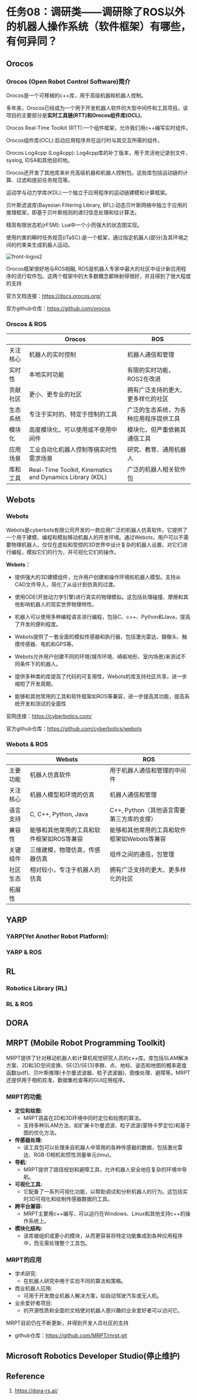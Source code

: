 # 任务08：调研类——调研除了ROS以外的机器人操作系统（软件框架）有哪些，有何异同？

## **Orocos**

### Orocos  (Open Robot Control Software)简介

Orocos是一个可移植的c++库，用于高级机器和机器人控制。

多年来，Orocos已经成为一个用于开发机器人软件的大型中间件和工具项目。该项目的主要部分是**实时工具链(RTT)和Orocos组件库(OCL)**。


Orocos Real-Time Toolkit (RTT):一个组件框架，允许我们用c++编写实时组件。


Orocos组件库(OCL):启动应用程序并在运行时与其交互所需的组件。

Orocos Log4cpp (Log4cpp): Log4cpp库的补丁版本，用于灵活地记录到文件，syslog, IDSA和其他目的地。

Orocos还开发了其他库来补充高级机器和机器人控制包。这些库包括运动链的计算、过滤和提前任务规范等。


运动学与动力学库(KDL):一个独立于应用程序的运动链建模和计算框架。


贝叶斯滤波库(Bayesian Filtering Library, BFL):动态贝叶斯网络中独立于应用的推理框架，即基于贝叶斯规则的递归信息处理和估计算法。


精简有限状态机(rFSM): Lua中一个小而强大的状态图实现。


使用约束的瞬时任务规范(iTaSC):是一个框架，通过指定机器人(部分)及其环境之间的约束来生成机器人运动。

![front-logos2](./pics/front-logos2.png)

Orocos框架很好地与ROS相融, ROS是机器人专家中最大的社区中设计新应用程序的流行软件包。这两个框架中的大多数概念都映射得很好，并且得到了很大程度的支持

官方文档连接：https://docs.orocos.org/

官方github仓库：https://github.com/orocos

### Orocos & ROS

|          | Orocos                                                   | ROS                                    |
| -------- | -------------------------------------------------------- | -------------------------------------- |
| 关注核心 | 机器人的实时控制                                         | 机器人通信和管理                       |
| 实时性   | 本地实时功能                                             | 有限的实时功能，ROS2在改进             |
| 贡献社区 | 更小、更专业的社区                                       | 拥有广泛支持的更大、更多样化的社区     |
| 生态系统 | 专注于实时的、特定于控制的工具                           | 广泛的生态系统，为各种应用程序提供工具 |
| 模块化   | 高度模块化，可以使用或不使用中间件                       | 模块化，但严重依赖其通信工具           |
| 应用场景 | 工业自动化机器人控制等搞实时性需求场景                   | 研究、教育、通用机器人                 |
| 库和工具 | Real-Time Toolkit, Kinematics and Dynamics Library (KDL) | 广泛的机器人相关软件包                 |



## Webots

### Webots

Webots是cyberbots有限公司开发的一款应用广泛的机器人仿真软件。它提供了一个用于建模、编程和模拟移动机器人的开发环境。通过Webots，用户可以不需要物理机器人，仅仅在虚拟和受控的3D世界中设计复杂的机器人设置，对它们进行编程，模拟它们的行为，并可视化它们的操作。

**Webots：**

- 提供强大的3D建模组件，允许用户创建和操作环境和机器人模型。支持从CAD文件导入，简化了从设计到仿真的过渡。

- 使用ODE(开放动力学引擎)进行真实的物理模拟。这包括处理碰撞、摩擦和其他影响机器人的现实世界物理特性。

- 机器人可以使用多种编程语言进行编程，包括C、c++、Python和Java，提高了开发的便利程度。

- Webots提供了一套全面的模拟传感器和执行器，包括激光雷达、摄像头、触摸传感器、电机和GPS等。

- Webots允许用户创建不同的环境(城市环境、崎岖地形、室内场景)来测试不同条件下的机器人。

- 提供多种类的库提高了代码的可复用性，Webots的库支持社区共享，进一步缩短了开发周期。

- 能够和其他常用的工具和软件框架如ROS等兼容，进一步提高其功能，提高系统开发和测试的全面性

官网连接：https://cyberbotics.com/

官方github仓库：https://github.com/cyberbotics/webots

### Webots & ROS

|          | Webots                                    | ROS                                          |
| -------- | ----------------------------------------- | -------------------------------------------- |
| 主要功能 | 机器人仿真软件                            | 用于机器人通信和管理的中间件                 |
| 关注核心 | 机器人模型和环境的仿真                    | 机器人通信和管理                             |
| 语言支持 | C, C++, Python, Java                      | C++, Python（其他语言需要第三方库的支撑）    |
| 兼容性   | 能够和其他常用的工具和软件框架如ROS等兼容 | 能够和其他常用的工具和软件框架如Webots等兼容 |
| 关键组件 | 三维建模，物理仿真，传感器仿真            | 组件之间的通信，包管理                       |
| 社区生态 | 相对较小，专注于机器人的仿真              | 拥有广泛支持的更大、更多样化的社区           |
| 拓展性   |                                           |                                              |



## YARP 

### **YARP(Yet Another Robot Platform)**:



### YARP & ROS



## RL

### Robotics Library (RL)

### RL & ROS



## DORA



## MRPT (Mobile Robot Programming Toolkit)

MRPT提供了针对移动机器人和计算机视觉研究人员的c++库。库包括SLAM解决方案、2D和3D空间变换、SE(2)/SE(3)李群、点、地标、姿态和地图的概率密度函数(pdf)、贝叶斯推理(卡尔曼滤波器、粒子滤波器)、图像处理、避障等。MRPT还提供用于相机校准，数据集检查等的GUI应用程序。

### **MRPT的功能**

- **定位和绘图:**
  - MRPT涵盖在2D和3D环境中同时定位和绘图的算法。
  - 支持多种SLAM方法，如扩展卡尔曼滤波、粒子滤波(蒙特卡罗定位)和基于图的优化方法。
- **传感器处理:**
  - 该工具包可以处理来自机器人中常用的各种传感器的数据，包括激光雷达、RGB-D相机和惯性测量单元(imu)。
- **导航:**
  - MRPT提供了路径规划和避障工具，允许机器人安全地在复杂的环境中导航。
- **可视化工具:**
  - 它配备了一系列可视化功能，以帮助调试和分析机器人的行为。这包括实时3D可视化和绘制传感器数据的工具。
- **跨平台兼容:**
  - MRPT主要用c++编写，可以运行在Windows、Linux和其他支持c++的操作系统上。
- **模块化结构:**
  - 该库被组织成更小的模块，从而更容易将特定功能集成到各种应用程序中，而无需处理整个工具包。

### MRPT的应用

- 学术研究:
  - 在机器人研究中用于实验不同的算法和策略。
- 商业机器人应用:
  - 可用于开发商业机器人解决方案，如自动驾驶汽车或无人机。
- 业余爱好者项目:
  - 的开源性质和全面的文档使对机器人感兴趣的业余爱好者可以访问它。



MRPT目前仍在不断更新，并得到开发人员社区的支持

- github仓库：https://github.com/MRPT/mrpt.git

## **Microsoft Robotics Developer Studio(停止维护)**



## Reference

1. https://dora-rs.ai/

